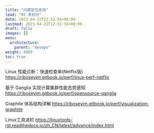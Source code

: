 ```yaml
---
title: "问题定位支持"
lead: "02 未划分"
date: 2023-04-22T12:52:56+08:00
lastmod: 2023-04-22T12:52:56+08:00
draft: false
images: []
menu:
  architecture:
    parent: "devops"
weight: 4000
toc: true
---
```


Linux 性能诊断：快速检查单(Netflix版)
https://riboseyim.gitbook.io/perf/linux-perf-netflix

基于 Ganglia 实现计算集群性能态势感知
https://riboseyim.gitbook.io/perf/opensource-ganglia

Graphite 体系结构详解
https://riboseyim.gitbook.io/perf/visualization-graphite

Linux工具进阶
https://linuxtools-rst.readthedocs.io/zh_CN/latest/advance/index.html
